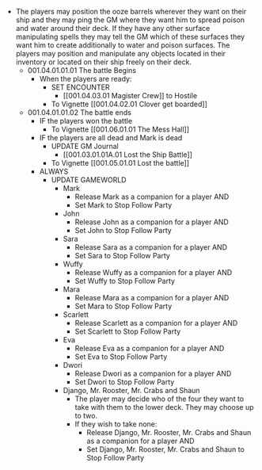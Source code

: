 - The players may position the ooze barrels wherever they want on their ship and they may ping the GM where they want him to spread poison and water around their deck. If they have any other surface manipulating spells they may tell the GM which of these surfaces they want him to create additionally to water and poison surfaces. The players may position and manipulate any objects located in their inventory or located on their ship freely on their deck.
	- 001.04.01.01.01 The battle Begins
		- When the players are ready:
			- SET ENCOUNTER
				- [[001.04.03.01 Magister Crew]] to Hostile
			- To Vignette [[001.04.02.01 Clover get boarded]]
	- 001.04.01.01.02 The battle ends
		- IF the players won the battle
			- To Vignette [[001.06.01.01 The Mess Hall]]
		- IF the players are all dead and Mark is dead
			- UPDATE GM Journal
				- [[001.03.01.01A.01 Lost the Ship Battle]]
			- To Vignette [[001.05.01.01 Lost the battle]]
		- ALWAYS
			- UPDATE GAMEWORLD
				- Mark
					- Release Mark as a companion for a player AND
					- Set Mark to Stop Follow Party
				- John
					- Release John as a companion for a player AND
					- Set John to Stop Follow Party
				- Sara
					- Release Sara as a companion for a player AND
					- Set Sara to Stop Follow Party
				- Wuffy
					- Release Wuffy as a companion for a player AND
					- Set Wuffy to Stop Follow Party
				- Mara
					- Release Mara as a companion for a player AND
					- Set Mara to Stop Follow Party
				- Scarlett
					- Release Scarlett as a companion for a player AND
					- Set Scarlett to Stop Follow Party
				- Eva
					- Release Eva as a companion for a player AND
					- Set Eva to Stop Follow Party
				- Dwori
					- Release Dwori as a companion for a player AND
					- Set Dwori to Stop Follow Party
				- Django, Mr. Rooster, Mr. Crabs and Shaun
					- The player may decide who of the four they want to take with them to the lower deck. They may choose up to two.
					- If they wish to take none:
						- Release Django, Mr. Rooster, Mr. Crabs and Shaun as a companion for a player AND
						- Set Django, Mr. Rooster, Mr. Crabs and Shaun to Stop Follow Party